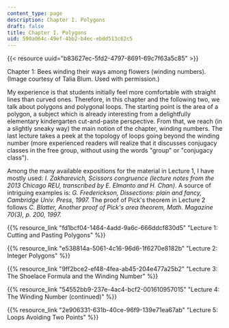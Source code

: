 ```yaml
---
content_type: page
description: Chapter I. Polygons
draft: false
title: Chapter I. Polygons
uid: 590a064c-49ef-4bb2-b4ec-ebdd513c62c5
---
```

{{< resource uuid="b83627ec-5fd2-4797-8691-69c7f63a5c85" >}}

Chapter 1: Bees winding their ways among flowers (winding numbers). (Image courtesy of Talia Blum. Used with permission.)

My experience is that students initially feel more comfortable with straight lines than curved ones. Therefore, in this chapter and the following two, we talk about polygons and polygonal loops. The starting point is the area of a polygon, a subject which is already interesting from a delightfully elementary kindergarten cut-and-paste perspective. From that, we reach (in a slightly sneaky way) the main notion of the chapter, winding numbers. The last lecture takes a peek at the topology of loops going beyond the winding number (more experienced readers will realize that it discusses conjugacy classes in the free group, without using the words "group" or "conjugacy class").

Among the many available expositions for the material in Lecture 1, I have mostly used: *I. Zakharevich, Scissors congruence (lecture notes from the 2013 Chicago REU, transcribed by E. Elmanto and H. Chan)*. A source of intriguing examples is: *G. Frederickson, Dissections: plain and fancy, Cambridge Univ. Press, 1997.* The proof of Pick's theorem in Lecture 2 follows *C. Blatter, Another proof of Pick's area theorem, Math. Magazine 70(3), p. 200, 1997.*

{{% resource_link "fd1bcf04-1464-4add-9a6c-666ddcf830d5" "Lecture 1: Cutting and Pasting Polygons" %}}

{{% resource_link "e538814a-5061-4c16-96d6-1f6270e8182b" "Lecture 2: Integer Polygons" %}}

{{% resource_link "9ff2bce2-ef48-4fea-ab45-204e477a25b2" "Lecture 3: The Shoelace Formula and the Winding Number" %}}

{{% resource_link "54552bb9-237e-4ac4-bcf2-001610957015" "Lecture 4: The Winding Number (continued)" %}}

{{% resource_link "2e906331-631b-40ce-96f9-139e71ea67ab" "Lecture 5: Loops Avoiding Two Points" %}}
